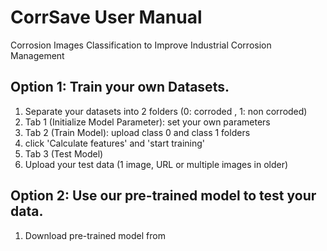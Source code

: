 # CorrSave User Manual
Corrosion Images Classification to Improve Industrial Corrosion Management

## Option 1: Train your own Datasets.
1. Separate your datasets into 2 folders (0: corroded , 1: non corroded)
2. Tab 1 (Initialize Model Parameter): set your own parameters
3. Tab 2 (Train Model): upload class 0 and class 1 folders
4. click 'Calculate features' and 'start training'
5. Tab 3 (Test Model)
6. Upload your test data (1 image, URL or multiple images in older)

## Option 2: Use our pre-trained model to test your data.
1. Download pre-trained model from 
